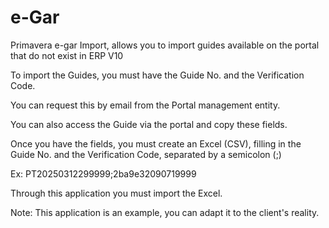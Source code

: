 # e-Gar

Primavera e-gar Import, allows you to import guides available on the portal that do not exist in ERP V10

To import the Guides, you must have the Guide No. and the Verification Code. 

You can request this by email from the Portal management entity.

You can also access the Guide via the portal and copy these fields.

Once you have the fields, you must create an Excel (CSV), filling in the Guide No. and the Verification Code, separated by a semicolon (;) 

Ex: PT20250312299999;2ba9e32090719999 

Through this application you must import the Excel.

Note: This application is an example, you can adapt it to the client's reality.

